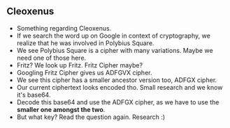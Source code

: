 ## Cleoxenus

- Something regarding Cleoxenus.
- If we search the word up on Google in context of cryptography, we realize that he was involved in Polybius Square.
- We see Polybius Square is a cipher with many variations. Maybe we need one of those here.
- Fritz? We look up Fritz. Fritz Cipher maybe?
- Googling Fritz Cipher gives us ADFGVX cipher.
- We see this cipher has a smaller ancestor version too, ADFGX cipher.
- Our current ciphertext looks encoded tho. Small research and we know it's base64.
- Decode this base64 and use the ADFGX cipher, as we have to use the **smaller one amongst the two**.
- But what key? Read the question again. Research :)